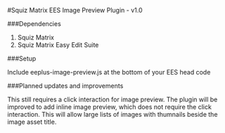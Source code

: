 #Squiz Matrix EES Image Preview Plugin - v1.0

###Dependencies

1. Squiz Matrix
2. Squiz Matrix Easy Edit Suite

###Setup

Include eeplus-image-preview.js at the bottom of your EES head code

###Planned updates and improvements

This still requires a click interaction for image preview.  The plugin will be improved to add inline image preview, which does not require the click interaction.  This will allow large lists of images with thumnails beside the image asset title.